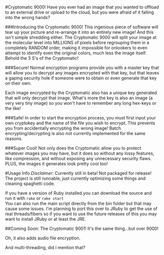 #Cryptomatic 9000!
Have you ever had an image that you wanted to offload to an external drive or upload to the cloud,
but you were afraid of it falling into the wrong hands?

###Introducing the Cryptomatic 9000!
This ingenious piece of software will tear up your picture and re-arrange it into an entirely new image!
And this isn't simple shredding either. The Cryptomatic 9000 will split your image at the molecular level
into MILLIONS of pixels before regrouping them in a completely RANDOM order, making it impossible for onlookers
to even attempt to identify even the original colors, much less the image itself. Behold the 3 S's of the Cryptomatic!

###Secure!
Normal encryption programs provide you with a master key that will allow you to decrypt any images encrypted with that key,
but that leaves a gaping security hole if someone were to obtain or even generate that key on their own.

Each image encrypted by the Cryptomatic also has a unique key generated that will only decrypt that image. What's more
the key is also an image (a very very tiny image) so you won't have to remember any long hex-keys or the like!

###Safe!
In order to start the encryption process, you must first input your own cryptokey and the name of the file you wish to encrypt.
This prevents you from accidentally encrypting the wrong image! Batch encrypting/decrypting is also not currently implemented
for the same reasons.

###Super Cool!
Not only does the Cryptomatic allow you to protect whatever images you may have, but it does so without any lossy features, like compression,
and without exposing any unnecessary security flaws. PLUS, the images it generates look pretty cool too!

#Usage Info
*Disclaimer*: Currently still in beta! Not packaged for release!
The project is still runnable, just currently optimizing some things and cleaning spaghetti code.

If you have a version of Ruby installed you can download the source and run it with
`rake` or `rake start`  
You can also run the main script directly from the bin folder but that may cause some issues.
I'm planning to port this over to JRuby to get the use of real threads/fibers so if you want
to use the future releases of this you may want to install JRuby or at least the JRE.

##Coming Soon: The Cryptomatic 9001!
It's the same thing...but over 9000!

Oh, it also adds audio file encryption.

And multi-threading, did I mention that?
